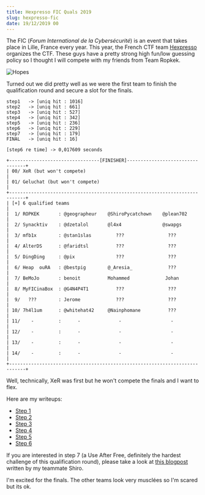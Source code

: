 ```yaml
---
title: Hexpresso FIC Quals 2019
slug: hexpresso-fic
date: 19/12/2019 00
---
```


The FIC (*Forum International de la Cybersécurité*) is an event that takes
place in Lille, France every year. This year, the French CTF team [Hexpresso](https://www.hexpresso.fr/)
organizes the CTF. These guys have a pretty strong high fun/low guessing
policy so I thought I will compete with my friends from Team Ropkek.

![Hopes](/assets/hexpresso-fic-quals/intro/hopes.png)

Turned out we did pretty well as we were the first team to finish the
qualification round and secure a slot for the finals.

```
step1   -> [uniq hit : 1016]
step2   -> [uniq hit : 661]
step3   -> [uniq hit : 527]
step4   -> [uniq hit : 342]
step5   -> [uniq hit : 236]
step6   -> [uniq hit : 229]
step7   -> [uniq hit : 179]
FINAL   -> [uniq hit : 16]

[step6 re time] -> 0,017609 seconds

+---------------------------------[FINISHER]---------------------------------+
| 00/ XeR (but won't compete)                                                |
| 01/ Geluchat (but won't compete)                                           |
+----------------------------------------------------------------------------+
| [+] 6 qualified teams                                                      |
|  1/ ROPKEK       : @geographeur    @ShiroPycatchown    @plean702           |
|  2/ Synacktiv    : @dzetalol       @l4x4               @swapgs             |
|  3/ mfb1x        : @stan1slas         ???                ???               |
|  4/ AlterDS      : @faridtsl          ???                ???               |
|  5/ DingDing     : @pix               ???                ???               |
|  6/ Heap  ouRA   : @bestpig        @_Aresia_             ???               |
|  7/ BeMoJo       : benoit          Mohammed             Johan              |
|  8/ MyFICinaBox  : @G4N4P4T1          ???                ???               |
|  9/   ???        : Jerome             ???                ???               |
| 10/ 7h4l1um      : @whitehat42     @Nainphomane          ???               |
| 11/    -         :      -              -                  -                |
| 12/    -         :      -              -                  -                |
| 13/    -         :      -              -                  -                |
| 14/    -         :      -              -                  -                |
+----------------------------------------------------------------------------+
```

Well, technically, XeR was first but he won't compete the finals and I want
to flex.

Here are my writeups:

* [Step 1](/hexpresso-fic-1)
* [Step 2](/hexpresso-fic-2)
* [Step 3](/hexpresso-fic-3)
* [Step 4](/hexpresso-fic-4)
* [Step 5](/hexpresso-fic-5)
* [Step 6](/hexpresso-fic-6)

If you are interested in step 7 (a Use After Free, definitely the hardest
challenge of this qualification round), please take a look at
[this blogpost](https://github.com/Pycatchown/writeUps/blob/master/FIC/step7/wu_step7.md)
written by my teammate Shiro.

I'm excited for the finals. The other teams look very musclées so I'm scared
but its ok.
